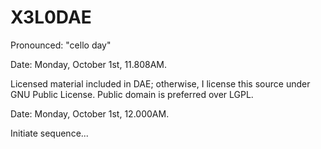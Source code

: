 X3L0DAE
=======

Pronounced: "cello day"

Date: Monday, October 1st, 11.808AM.

Licensed material included in DAE; otherwise, I license this source under GNU Public License. Public domain is preferred over LGPL.


Date: Monday, October 1st, 12.000AM.

Initiate sequence...